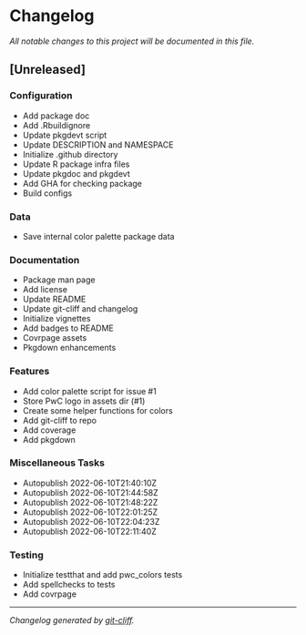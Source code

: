 # Changelog
*All notable changes to this project will be documented in this file.*

## [Unreleased]

### Configuration

- Add package doc
- Add .Rbuildignore
- Update pkgdevt script
- Update DESCRIPTION and NAMESPACE
- Initialize .github directory
- Update R package infra files
- Update pkgdoc and pkgdevt
- Add GHA for checking package
- Build configs

### Data

- Save internal color palette package data

### Documentation

- Package man page
- Add license
- Update README
- Update git-cliff and changelog
- Initialize vignettes
- Add badges to README
- Covrpage assets
- Pkgdown enhancements

### Features

- Add color palette script for issue #1
- Store PwC logo in assets dir (#1)
- Create some helper functions for colors
- Add git-cliff to repo
- Add coverage
- Add pkgdown

### Miscellaneous Tasks

- Autopublish 2022-06-10T21:40:10Z
- Autopublish 2022-06-10T21:44:58Z
- Autopublish 2022-06-10T21:48:22Z
- Autopublish 2022-06-10T22:01:25Z
- Autopublish 2022-06-10T22:04:23Z
- Autopublish 2022-06-10T22:11:40Z

### Testing

- Initialize testthat and add pwc_colors tests
- Add spellchecks to tests
- Add covrpage

***
*Changelog generated by [git-cliff](https://github.com/orhun/git-cliff).*
